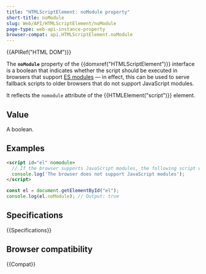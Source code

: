 ```yaml
---
title: "HTMLScriptElement: noModule property"
short-title: noModule
slug: Web/API/HTMLScriptElement/noModule
page-type: web-api-instance-property
browser-compat: api.HTMLScriptElement.noModule
---
```


{{APIRef("HTML DOM")}}

The **`noModule`** property of the {{domxref("HTMLScriptElement")}} interface is a boolean that indicates whether the script should be executed in browsers that support [ES modules](/en-US/docs/Web/JavaScript/Guide/Modules) — in effect, this can be used to serve fallback scripts to older browsers that do not support JavaScript modules.

It reflects the `nomodule` attribute of the {{HTMLElement("script")}} element.

## Value

A boolean.

## Examples

```html
<script id="el" nomodule>
  // If the browser supports JavaScript modules, the following script will not be executed.
  console.log('The browser does not support JavaScript modules');
</script>
```

```js
const el = document.getElementById("el");
console.log(el.noModule); // Output: true
```

## Specifications

{{Specifications}}

## Browser compatibility

{{Compat}}
